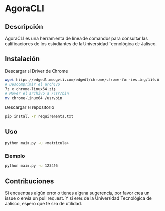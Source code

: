 # AgoraCLI

## Descripción

AgoraCLI es una herramienta de línea de comandos para consultar las calificaciones de los estudiantes de la Universidad Tecnológica de Jalisco.

## Instalación
Descargar el Driver de Chrome
```bash
wget https://edgedl.me.gvt1.com/edgedl/chrome/chrome-for-testing/119.0.6045.105/linux64/chrome-linux64.zip
# Descomprimir el archivo
7z x chrome-linux64.zip
# Mover el archivo a /usr/bin
mv chrome-linux64 /usr/bin
```

Descargar el repositorio

```bash
pip install -r requirements.txt
```
## Uso

```bash
python main.py -u <matricula>
```

### Ejemplo
```bash
python main.py -u 123456
```
## Contribuciones

Si encuentras algún error o tienes alguna sugerencia, por favor crea un issue o envía un pull request. Y si eres de la Universidad Tecnológica de Jalisco, espero que te sea de utilidad.
